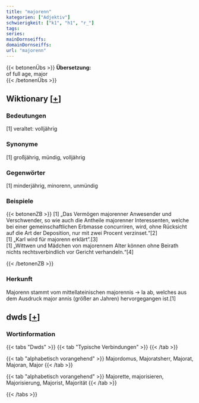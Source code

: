 ```yaml
---
title: "majorenn"
kategorien: ["Adjektiv"]
schwierigkeit: ["k1", "h1", "r_"]
tags:
series:
mainDornseiffs:
domainDornseiffs:
url: "majorenn"
---
```


{{< betonenÜbs >}}
**Übersetzung:**  
of full age, major  
{{< /betonenÜbs >}}

## Wiktionary [[+](https://de.wiktionary.org/wiki/majorenn)]

### Bedeutungen
[1] veraltet: volljährig  

### Synonyme
[1] großjährig, mündig, volljährig  

### Gegenwörter
[1] minderjährig, minorenn, unmündig  

### Beispiele
{{< betonenZB >}}
[1] „Das Vermögen majorenner Anwesender und Verschwender, so wie auch die Antheile majorenner Interessenten, welche bei einer gemeinschaftlichen Erbmasse concurriren, wird, ohne Rücksicht auf die Art der Deposition, nur mit zwei Procent verzinset.“[2]  
[1] „Karl wird für majorenn erklärt“.[3]  
[1] „Wittwen und Mädchen von majorennem Alter können ohne Beirath nichts rechtsverbindlich vor Gericht verhandeln.“[4]  

{{< /betonenZB >}}
### Herkunft
Majorenn stammt vom mittellateinischen majorennis → la ab, welches aus dem Ausdruck major annis (größer an Jahren) hervorgegangen ist.[1]  



## dwds [[+](https://www.dwds.de/wb/majorenn)]

### Wortinformation
{{< tabs "Dwds" >}}
{{< tab "Typische Verbindungen" >}}
{{< /tab >}}

{{< tab "alphabetisch vorangehend" >}}
Majordomus, Majoratsherr, Majorat, Majoran, Major
{{< /tab >}}

{{< tab "alphabetisch vorangehend" >}}
Majorette, majorisieren, Majorisierung, Majorist, Majorität
{{< /tab >}}

{{< /tabs >}}

